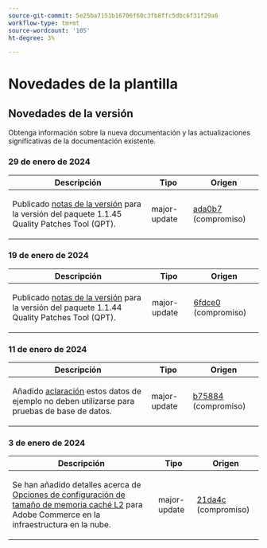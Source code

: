 ```yaml
---
source-git-commit: 5e25ba7151b16706f60c3fb8ffc5dbc6f31f29a6
workflow-type: tm+mt
source-wordcount: '105'
ht-degree: 3%

---
```

# Novedades de la plantilla

## Novedades de la versión

Obtenga información sobre la nueva documentación y las actualizaciones significativas de la documentación existente.

### 29 de enero de 2024

<table style="table-layout:auto;">
  <thead>
    <tr>
      <th>Descripción</th>
      <th>Tipo</th>
      <th>Origen</th>
    </tr>
  </thead>
  <tbody>
    <tr>
      <td><p>Publicado <a href="https://experienceleague.adobe.com/docs/commerce-operations/tools/quality-patches-tool/release-notes.html">notas de la versión</a> para la versión del paquete 1.1.45 Quality Patches Tool (QPT).</p>
</td>
      <td>major-update</td>
      <td><a href="https://github.com/AdobeDocs/commerce-operations.en/commit/ada0b7f8aaa727aebf86dca8b569eb71d41e5ded">ada0b7</a> (compromiso)</td>
    </tr>
  </tbody>
</table>

### 19 de enero de 2024

<table style="table-layout:auto;">
  <thead>
    <tr>
      <th>Descripción</th>
      <th>Tipo</th>
      <th>Origen</th>
    </tr>
  </thead>
  <tbody>
    <tr>
      <td><p>Publicado <a href="https://experienceleague.adobe.com/docs/commerce-operations/tools/quality-patches-tool/release-notes.html">notas de la versión</a> para la versión del paquete 1.1.44 Quality Patches Tool (QPT).</p>
</td>
      <td>major-update</td>
      <td><a href="https://github.com/AdobeDocs/commerce-operations.en/commit/6fdce049c64ff7e93bf4de497d7e61ad36b0064b">6fdce0</a> (compromiso)</td>
    </tr>
  </tbody>
</table>

### 11 de enero de 2024

<table style="table-layout:auto;">
  <thead>
    <tr>
      <th>Descripción</th>
      <th>Tipo</th>
      <th>Origen</th>
    </tr>
  </thead>
  <tbody>
    <tr>
      <td><p>Añadido <a href="https://experienceleague.adobe.com/docs/commerce-operations/installation-guide/next-steps/sample-data/overview.html">aclaración</a> estos datos de ejemplo no deben utilizarse para pruebas de base de datos.</p>
</td>
      <td>major-update</td>
      <td><a href="https://github.com/AdobeDocs/commerce-operations.en/commit/b75884de62f0f4a9000f422a4b68870c5b30d803">b75884</a> (compromiso)</td>
    </tr>
  </tbody>
</table>

### 3 de enero de 2024

<table style="table-layout:auto;">
  <thead>
    <tr>
      <th>Descripción</th>
      <th>Tipo</th>
      <th>Origen</th>
    </tr>
  </thead>
  <tbody>
    <tr>
      <td><p>Se han añadido detalles acerca de <a href="https://experienceleague.adobe.com/docs/commerce-operations/implementation-playbook/best-practices/planning/redis-service-configuration.html">Opciones de configuración de tamaño de memoria caché L2</a> para Adobe Commerce en la infraestructura en la nube.</p>
</td>
      <td>major-update</td>
      <td><a href="https://github.com/AdobeDocs/commerce-operations.en/commit/21da4c22744dbb3b27b0dbe184b946788748a52e">21da4c</a> (compromiso)</td>
    </tr>
  </tbody>
</table><!-- date_group --><!-- month_group --><!-- year_group -->
